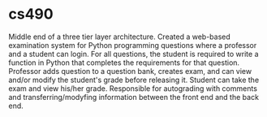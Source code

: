 # cs490

Middle end of a three tier layer architecture. Created a web-based examination system for Python programming questions where a professor and a student can login. For all questions, the student is required to write a function in Python that completes the requirements for that question. Professor adds question to a question bank, creates exam, and can view and/or modify the student's grade before releasing it. Student can take the exam and view his/her grade.
Responsible for autograding with comments and transferring/modyfing information between the front end and the back end.
